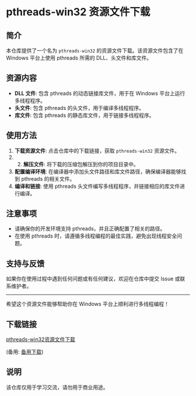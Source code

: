 # pthreads-win32 资源文件下载

## 简介

本仓库提供了一个名为 `pthreads-win32` 的资源文件下载。该资源文件包含了在 Windows 平台上使用 pthreads 所需的 DLL、头文件和库文件。

## 资源内容

- **DLL 文件**: 包含 pthreads 的动态链接库文件，用于在 Windows 平台上运行多线程程序。
- **头文件**: 包含 pthreads 的头文件，用于编译多线程程序。
- **库文件**: 包含 pthreads 的静态库文件，用于链接多线程程序。

## 使用方法

1. **下载资源文件**: 点击仓库中的下载链接，获取 `pthreads-win32` 资源文件。
2. 2. **解压文件**: 将下载的压缩包解压到你的项目目录中。
3. **配置编译环境**: 在编译器中添加头文件路径和库文件路径，确保编译器能够找到 pthreads 的相关文件。
4. **编译和链接**: 使用 pthreads 头文件编写多线程程序，并链接相应的库文件进行编译。

## 注意事项

- 请确保你的开发环境支持 pthreads，并且正确配置了相关的路径。
- 在使用 pthreads 时，请遵循多线程编程的最佳实践，避免出现线程安全问题。

## 支持与反馈

如果你在使用过程中遇到任何问题或有任何建议，欢迎在仓库中提交 Issue 或联系维护者。

---

希望这个资源文件能够帮助你在 Windows 平台上顺利进行多线程编程！

## 下载链接
[pthreads-win32资源文件下载](https://pan.quark.cn/s/2e6efab7907d) 

(备用: [备用下载](https://pan.baidu.com/s/1iEBNL6InXOU4CGyV6J_lQw?pwd=1234))

## 说明

该仓库仅用于学习交流，请勿用于商业用途。
